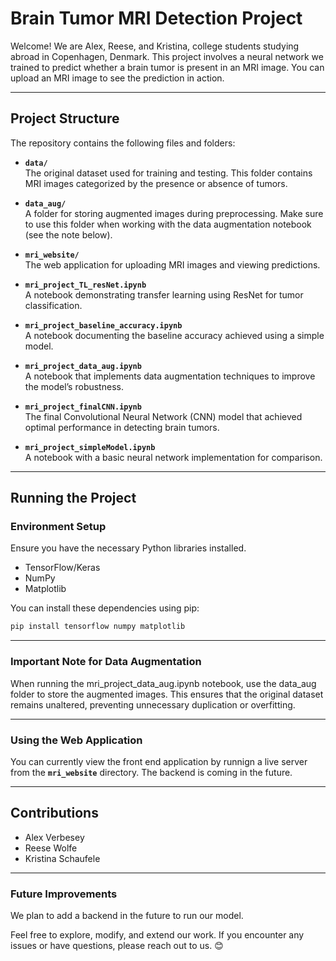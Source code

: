 # Brain Tumor MRI Detection Project

Welcome! We are Alex, Reese, and Kristina, college students studying abroad in Copenhagen, Denmark. This project involves a neural network we trained to predict whether a brain tumor is present in an MRI image. You can upload an MRI image to see the prediction in action.

---

## Project Structure

The repository contains the following files and folders:

- **`data/`**  
  The original dataset used for training and testing. This folder contains MRI images categorized by the presence or absence of tumors.

- **`data_aug/`**  
  A folder for storing augmented images during preprocessing. Make sure to use this folder when working with the data augmentation notebook (see the note below).

- **`mri_website/`**  
  The web application for uploading MRI images and viewing predictions.

- **`mri_project_TL_resNet.ipynb`**  
  A notebook demonstrating transfer learning using ResNet for tumor classification.

- **`mri_project_baseline_accuracy.ipynb`**  
  A notebook documenting the baseline accuracy achieved using a simple model.

- **`mri_project_data_aug.ipynb`**  
  A notebook that implements data augmentation techniques to improve the model’s robustness.

- **`mri_project_finalCNN.ipynb`**  
  The final Convolutional Neural Network (CNN) model that achieved optimal performance in detecting brain tumors.

- **`mri_project_simpleModel.ipynb`**  
  A notebook with a basic neural network implementation for comparison.

---

## Running the Project

### Environment Setup

Ensure you have the necessary Python libraries installed.

- TensorFlow/Keras
- NumPy
- Matplotlib

You can install these dependencies using pip:

```bash
pip install tensorflow numpy matplotlib
```
---

### Important Note for Data Augmentation

When running the mri_project_data_aug.ipynb notebook, use the data_aug folder to store the augmented images. This ensures that the original dataset remains unaltered, preventing unnecessary duplication or overfitting.

---

### Using the Web Application

You can currently view the front end application by runnign a live server from the **`mri_website`** directory. The backend is coming in the future. 

---

## Contributions

- Alex Verbesey 
- Reese Wolfe
- Kristina Schaufele

---
### Future Improvements

We plan to add a backend in the future to run our model. 

Feel free to explore, modify, and extend our work. If you encounter any issues or have questions, please reach out to us. 😊

